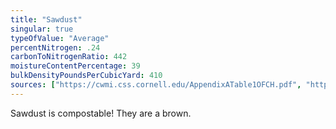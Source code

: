 ```yaml
---
title: "Sawdust"
singular: true
typeOfValue: "Average"
percentNitrogen: .24
carbonToNitrogenRatio: 442
moistureContentPercentage: 39
bulkDensityPoundsPerCubicYard: 410
sources: ["https://cwmi.css.cornell.edu/AppendixATable1OFCH.pdf", "http://compost.css.cornell.edu/CompostCalculator.xlsx"]
---
```


Sawdust is compostable! They are a brown.

